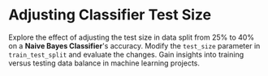 # Adjusting Classifier Test Size

Explore the effect of adjusting the test size in data split from 25% to 40% on a **Naive Bayes Classifier**'s accuracy. Modify the `test_size` parameter in `train_test_split` and evaluate the changes. Gain insights into training versus testing data balance in machine learning projects.
